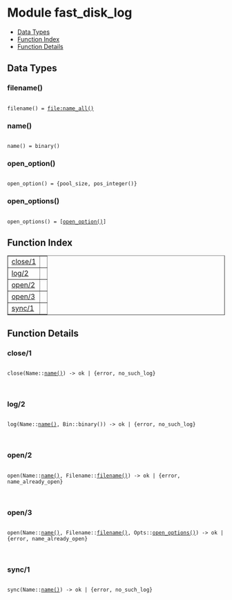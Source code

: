 

# Module fast_disk_log #
* [Data Types](#types)
* [Function Index](#index)
* [Function Details](#functions)

<a name="types"></a>

## Data Types ##




### <a name="type-filename">filename()</a> ###


<pre><code>
filename() = <a href="file.md#type-name_all">file:name_all()</a>
</code></pre>




### <a name="type-name">name()</a> ###


<pre><code>
name() = binary()
</code></pre>




### <a name="type-open_option">open_option()</a> ###


<pre><code>
open_option() = {pool_size, pos_integer()}
</code></pre>




### <a name="type-open_options">open_options()</a> ###


<pre><code>
open_options() = [<a href="#type-open_option">open_option()</a>]
</code></pre>

<a name="index"></a>

## Function Index ##


<table width="100%" border="1" cellspacing="0" cellpadding="2" summary="function index"><tr><td valign="top"><a href="#close-1">close/1</a></td><td></td></tr><tr><td valign="top"><a href="#log-2">log/2</a></td><td></td></tr><tr><td valign="top"><a href="#open-2">open/2</a></td><td></td></tr><tr><td valign="top"><a href="#open-3">open/3</a></td><td></td></tr><tr><td valign="top"><a href="#sync-1">sync/1</a></td><td></td></tr></table>


<a name="functions"></a>

## Function Details ##

<a name="close-1"></a>

### close/1 ###

<pre><code>
close(Name::<a href="#type-name">name()</a>) -&gt; ok | {error, no_such_log}
</code></pre>
<br />

<a name="log-2"></a>

### log/2 ###

<pre><code>
log(Name::<a href="#type-name">name()</a>, Bin::binary()) -&gt; ok | {error, no_such_log}
</code></pre>
<br />

<a name="open-2"></a>

### open/2 ###

<pre><code>
open(Name::<a href="#type-name">name()</a>, Filename::<a href="#type-filename">filename()</a>) -&gt; ok | {error, name_already_open}
</code></pre>
<br />

<a name="open-3"></a>

### open/3 ###

<pre><code>
open(Name::<a href="#type-name">name()</a>, Filename::<a href="#type-filename">filename()</a>, Opts::<a href="#type-open_options">open_options()</a>) -&gt; ok | {error, name_already_open}
</code></pre>
<br />

<a name="sync-1"></a>

### sync/1 ###

<pre><code>
sync(Name::<a href="#type-name">name()</a>) -&gt; ok | {error, no_such_log}
</code></pre>
<br />

